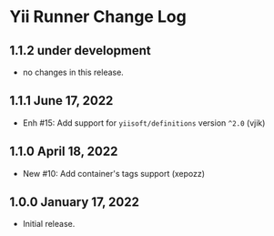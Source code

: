# Yii Runner Change Log

## 1.1.2 under development

- no changes in this release.

## 1.1.1 June 17, 2022

- Enh #15: Add support for `yiisoft/definitions` version `^2.0` (vjik)

## 1.1.0 April 18, 2022

- New #10: Add container's tags support (xepozz)

## 1.0.0 January 17, 2022

- Initial release.
